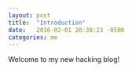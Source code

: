 ```yaml
---
layout: post
title:  "Introduction"
date:   2016-02-01 20:38:23 -0500
categories: me
---
```

Welcome to my new hacking blog!
